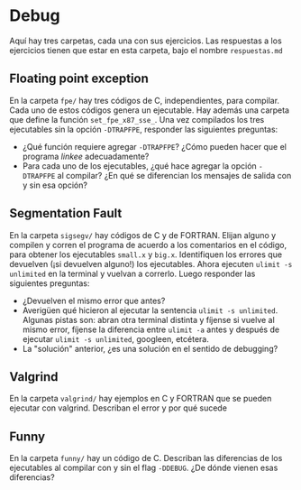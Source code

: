 # Debug

Aquí hay tres carpetas, cada una con sus ejercicios. Las respuestas a los ejercicios 
tienen que estar en esta carpeta, bajo el nombre `respuestas.md`

## Floating point exception

En la carpeta `fpe/` hay tres códigos de C, independientes, para compilar. 
Cada uno de estos códigos genera un ejecutable. Hay además una carpeta que
define la función `set_fpe_x87_sse_`. Una vez compilados los tres ejecutables
sin la opción `-DTRAPFPE`, responder las siguientes preguntas:

- ¿Qué función requiere agregar `-DTRAPFPE`? ¿Cómo pueden hacer que el
programa *linkee* adecuadamente?
- Para cada uno de los ejecutables, ¿qué hace agregar la opción `-DTRAPFPE` al compilar? ¿En qué se diferencian 
los mensajes de salida con y sin esa opción?


## Segmentation Fault

En la carpeta `sigsegv/` hay códigos de C y de FORTRAN. Elijan alguno
y compilen y corren el programa de acuerdo a los comentarios en el código,
para obtener los ejecutables `small.x` y `big.x`.
Identifiquen los errores que devuelven (¡si devuelven alguno!) los ejecutables.
Ahora ejecuten `ulimit -s unlimited` en la terminal y vuelvan a correrlo. Luego
responder las siguientes preguntas:

- ¿Devuelven el mismo error que antes?
- Averigüen qué hicieron al ejecutar la sentencia `ulimit -s unlimited`. Algunas pistas
son: abran otra terminal distinta y fíjense si vuelve al mismo error, fíjense la diferencia
entre `ulimit -a` antes y después de ejecutar `ulimit -s unlimited`, googleen, etcétera.
- La "solución" anterior, ¿es una solución en el sentido de debugging?

## Valgrind

En la carpeta `valgrind/` hay ejemplos en C y FORTRAN que se pueden ejecutar
con valgrind. Describan el error y por qué sucede

## Funny

En la carpeta `funny/` hay un código de C. Describan las diferencias de los ejecutables
al compilar con y sin el flag `-DDEBUG`. ¿De dónde vienen esas diferencias?

